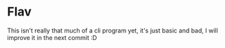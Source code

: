 # Flav
This isn't really that much of a cli program yet, it's just basic and bad, I will improve it in the next commit :D